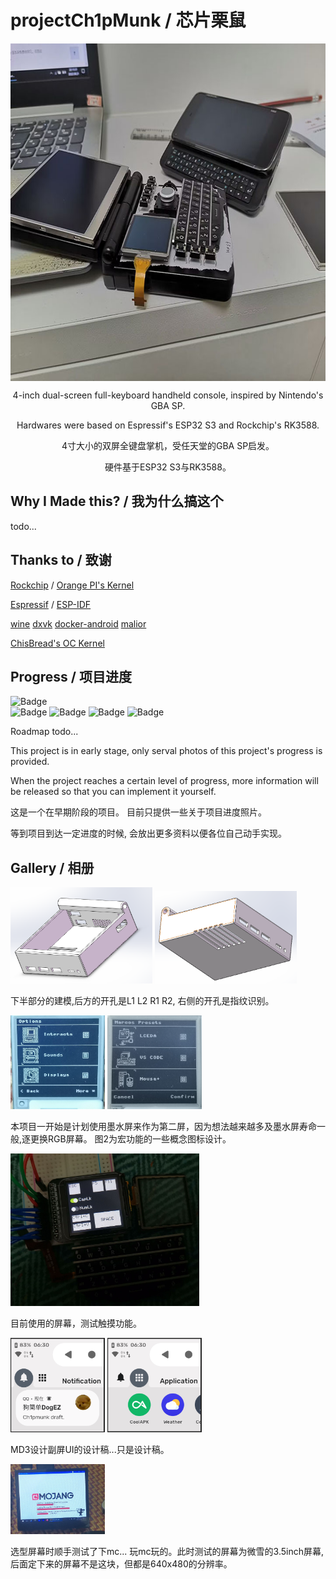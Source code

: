 # projectCh1pMunk / 芯片栗鼠 #
<div align="center">
  
  <img src="https://github.com/DdogezD/projectCh1pMunk/blob/main/Photos/ch1pmunk.jpg" width = "720" height = "540" alt="Ch1pmunk" align=center />
  
  4-inch dual-screen full-keyboard handheld console, inspired by Nintendo's GBA SP.

  Hardwares were based on Espressif's ESP32 S3 and Rockchip's RK3588.

  4寸大小的双屏全键盘掌机，受任天堂的GBA SP启发。

  硬件基于ESP32 S3与RK3588。
</div>

## Why I Made this? / 我为什么搞这个 ##

todo...

## Thanks to / 致谢 ##
[Rockchip](https://github.com/rockchip-linux) / [Orange PI's Kernel](https://github.com/orangepi-xunlong/linux-orangepi)

[Espressif](https://github.com/espressif) / [ESP-IDF](https://github.com/espressif/esp-idf)

[wine](https://www.winehq.org)
[dxvk](https://github.com/doitsujin/dxvk)
[docker-android](https://github.com/budtmo/docker-android)
[malior](https://github.com/ChisBread/malior)

[ChisBread's OC Kernel](https://github.com/ChisBread/linux-orangepi)

## Progress / 项目进度 ## 
 ![Badge](https://img.shields.io/badge/Overall-20%25-red)  
 ![Badge](https://img.shields.io/badge/PCB_Design-5%25-blue) ![Badge](https://img.shields.io/badge/Program-15%25-blue) ![Badge](https://img.shields.io/badge/3D_Modeling-30%25-blue) ![Badge](https://img.shields.io/badge/Others-10%25-blue) 

 Roadmap todo...

This project is in early stage, only serval photos of this project's progress is provided.

When the project reaches a certain level of progress, more information will be released so that you can implement it yourself.

这是一个在早期阶段的项目。 目前只提供一些关于项目进度照片。

等到项目到达一定进度的时候, 会放出更多资料以便各位自己动手实现。

## Gallery / 相册 ##

<img src="https://github.com/DdogezD/projectCh1pMunk/blob/main/Photos/3dmodel1.png" width = "45%" alt="3dmodel" /> <img src="https://github.com/DdogezD/projectCh1pMunk/blob/main/Photos/3dmodel2.png" width = "45%" alt="3dmodel" />

下半部分的建模,后方的开孔是L1 L2 R1 R2, 右侧的开孔是指纹识别。

<img src="https://github.com/DdogezD/projectCh1pMunk/blob/main/Photos/2ndscreen-screen-ink.jpg" width = "30%" alt="e-ink_display" /> <img src="https://github.com/DdogezD/projectCh1pMunk/blob/main/Photos/marcos_concept.jpg" width = "30%" alt="e-ink_display" />

本项目一开始是计划使用墨水屏来作为第二屏，因为想法越来越多及墨水屏寿命一般,逐更换RGB屏幕。
图2为宏功能的一些概念图标设计。

<img src="https://github.com/DdogezD/projectCh1pMunk/blob/main/Photos/2ndscreen-screen-RGB.jpg" width = "60%" alt="rgb_display" />

目前使用的屏幕，测试触摸功能。

<img src="https://github.com/DdogezD/projectCh1pMunk/blob/main/Photos/2ndscreen-concept-screen-notifcation.png" width = "30%" alt="notification" /> <img src="https://github.com/DdogezD/projectCh1pMunk/blob/main/Photos/2ndscreen-concept-screen-app.png" width = "30%" alt="application" />

MD3设计副屏UI的设计稿...只是设计稿。

<img src="https://github.com/DdogezD/projectCh1pMunk/blob/main/Photos/screentest_mc.jpg" width = "30%" alt="screen_minecraft" />

选型屏幕时顺手测试了下mc... 玩mc玩的。此时测试的屏幕为微雪的3.5inch屏幕,后面定下来的屏幕不是这块，但都是640x480的分辨率。

